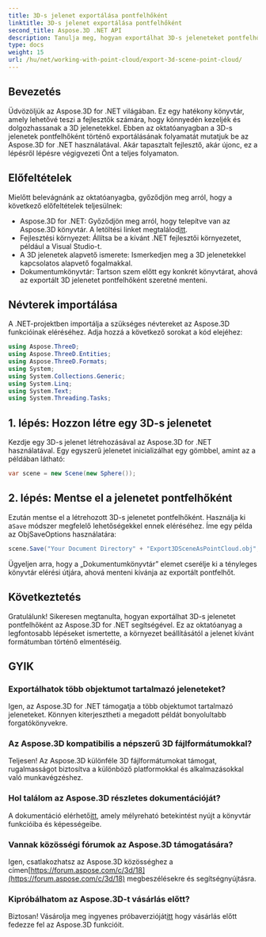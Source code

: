 ```yaml
---
title: 3D-s jelenet exportálása pontfelhőként
linktitle: 3D-s jelenet exportálása pontfelhőként
second_title: Aspose.3D .NET API
description: Tanulja meg, hogyan exportálhat 3D-s jeleneteket pontfelhőkként az Aspose.3D for .NET segítségével. Átfogó oktatóanyag fejlesztőknek. Próbálja ki most az ingyenes próbaverziót!
type: docs
weight: 15
url: /hu/net/working-with-point-cloud/export-3d-scene-point-cloud/
---
```

## Bevezetés
Üdvözöljük az Aspose.3D for .NET világában. Ez egy hatékony könyvtár, amely lehetővé teszi a fejlesztők számára, hogy könnyedén kezeljék és dolgozhassanak a 3D jelenetekkel. Ebben az oktatóanyagban a 3D-s jelenetek pontfelhőként történő exportálásának folyamatát mutatjuk be az Aspose.3D for .NET használatával. Akár tapasztalt fejlesztő, akár újonc, ez a lépésről lépésre végigvezeti Önt a teljes folyamaton.
## Előfeltételek
Mielőtt belevágnánk az oktatóanyagba, győződjön meg arról, hogy a következő előfeltételek teljesülnek:
-  Aspose.3D for .NET: Győződjön meg arról, hogy telepítve van az Aspose.3D könyvtár. A letöltési linket megtalálod[itt](https://releases.aspose.com/3d/net/).
- Fejlesztési környezet: Állítsa be a kívánt .NET fejlesztői környezetet, például a Visual Studio-t.
- A 3D jelenetek alapvető ismerete: Ismerkedjen meg a 3D jelenetekkel kapcsolatos alapvető fogalmakkal.
- Dokumentumkönyvtár: Tartson szem előtt egy konkrét könyvtárat, ahová az exportált 3D jelenetet pontfelhőként szeretné menteni.
## Névterek importálása
A .NET-projektben importálja a szükséges névtereket az Aspose.3D funkcióinak eléréséhez. Adja hozzá a következő sorokat a kód elejéhez:
```csharp
using Aspose.ThreeD;
using Aspose.ThreeD.Entities;
using Aspose.ThreeD.Formats;
using System;
using System.Collections.Generic;
using System.Linq;
using System.Text;
using System.Threading.Tasks;
```
## 1. lépés: Hozzon létre egy 3D-s jelenetet
Kezdje egy 3D-s jelenet létrehozásával az Aspose.3D for .NET használatával. Egy egyszerű jelenetet inicializálhat egy gömbbel, amint az a példában látható:
```csharp
var scene = new Scene(new Sphere());
```
## 2. lépés: Mentse el a jelenetet pontfelhőként
 Ezután mentse el a létrehozott 3D-s jelenetet pontfelhőként. Használja ki a`Save` módszer megfelelő lehetőségekkel ennek eléréséhez. Íme egy példa az ObjSaveOptions használatára:
```csharp
scene.Save("Your Document Directory" + "Export3DSceneAsPointCloud.obj", new ObjSaveOptions() { PointCloud = true });
```
Ügyeljen arra, hogy a „Dokumentumkönyvtár” elemet cserélje ki a tényleges könyvtár elérési útjára, ahová menteni kívánja az exportált pontfelhőt.
## Következtetés
Gratulálunk! Sikeresen megtanulta, hogyan exportálhat 3D-s jelenetet pontfelhőként az Aspose.3D for .NET segítségével. Ez az oktatóanyag a legfontosabb lépéseket ismertette, a környezet beállításától a jelenet kívánt formátumban történő elmentéséig.
## GYIK
### Exportálhatok több objektumot tartalmazó jeleneteket?
Igen, az Aspose.3D for .NET támogatja a több objektumot tartalmazó jeleneteket. Könnyen kiterjesztheti a megadott példát bonyolultabb forgatókönyvekre.
### Az Aspose.3D kompatibilis a népszerű 3D fájlformátumokkal?
Teljesen! Az Aspose.3D különféle 3D fájlformátumokat támogat, rugalmasságot biztosítva a különböző platformokkal és alkalmazásokkal való munkavégzéshez.
### Hol találom az Aspose.3D részletes dokumentációját?
 A dokumentáció elérhető[itt](https://reference.aspose.com/3d/net/), amely mélyreható betekintést nyújt a könyvtár funkcióiba és képességeibe.
### Vannak közösségi fórumok az Aspose.3D támogatására?
 Igen, csatlakozhatsz az Aspose.3D közösséghez a címen[https://forum.aspose.com/c/3d/18](https://forum.aspose.com/c/3d/18) megbeszélésekre és segítségnyújtásra.
### Kipróbálhatom az Aspose.3D-t vásárlás előtt?
 Biztosan! Vásárolja meg ingyenes próbaverzióját[itt](https://releases.aspose.com/) hogy vásárlás előtt fedezze fel az Aspose.3D funkcióit.